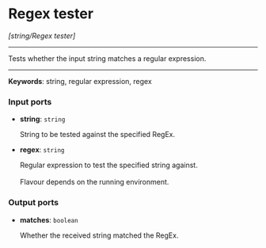 # Regex tester

_[string/Regex tester]_

---

Tests whether the input string matches a regular expression.<br>

---

__Keywords__: string, regular expression, regex

### Input ports

* __string__: ` string `

    String to be tested against the specified RegEx.<br>


* __regex__: ` string `

    Regular expression to test the specified string against.<br>
    <br>
    Flavour depends on the running environment.<br>

### Output ports

* __matches__: ` boolean `

    Whether the received string matched the RegEx.<br>


